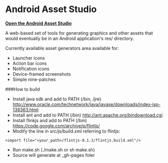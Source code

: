 Android Asset Studio
====================

**[Open the Android Asset Studio](http://romannurik.github.io/AndroidAssetStudio/)**

A web-based set of tools for generating graphics and other assets that would eventually be in an Android application's res/ directory.

Currently available asset generators area available for:

- Launcher icons
- Action bar icons
- Notification icons
- Device-framed screenshots
- Simple nine-patches

###How to build
- Install java sdk and add to PATH (/bin, /jre) http://www.oracle.com/technetwork/java/javase/downloads/index-jsp-138363.html
- Install ant and add to PATH (/bin) http://ant.apache.org/bindownload.cgi
- Install flinkjs and add to PATH (/bin) https://code.google.com/archive/p/flintjs/
- Modify the line in src/js/build.xml referring to flintjs:
```
<import file="<your_path>/flintjs-0.1.1/flintjs.build.xml"/>
```
- Run make.sh (./make.sh or sh make.sh)
- Source will generate at _gh-pages foler

